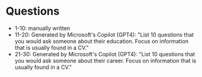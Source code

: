 # Questions

* 1-10: manually written
* 11-20: Generated by Microsoft's Copilot (GPT4): "List 10 questions that you would ask someone about their education. Focus on information that is usually found in a CV."
* 21-30: Generated by Microsoft's Copilot (GPT4): "List 10 questions that you would ask someone about their career. Focus on information that is usually found in a CV."
